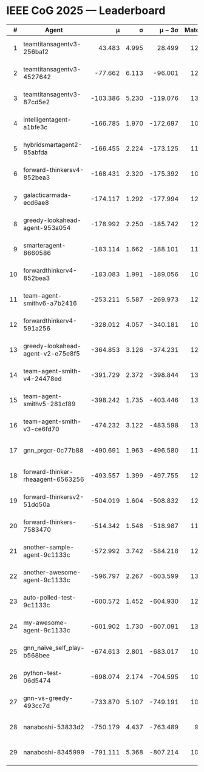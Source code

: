 # IEEE CoG 2025 — Leaderboard

| # | Agent | μ | σ | μ − 3σ | Matches | Updated |
|---:|---|---:|---:|---:|---:|---|
| 1 | teamtitansagentv3-256baf2 | 43.483 | 4.995 | 28.499 | 12860 | 2025-08-21 20:13 |
| 2 | teamtitansagentv3-4527642 | -77.662 | 6.113 | -96.001 | 12354 | 2025-08-21 20:13 |
| 3 | teamtitansagentv3-87cd5e2 | -103.386 | 5.230 | -119.076 | 13686 | 2025-08-21 20:13 |
| 4 | intelligentagent-a1bfe3c | -166.785 | 1.970 | -172.697 | 10722 | 2025-08-21 20:13 |
| 5 | hybridsmartagent2-85abfda | -166.455 | 2.224 | -173.125 | 11329 | 2025-08-21 20:13 |
| 6 | forward-thinkersv4-852bea3 | -168.431 | 2.320 | -175.392 | 10342 | 2025-08-21 20:13 |
| 7 | galacticarmada-ecd6ae8 | -174.117 | 1.292 | -177.994 | 12200 | 2025-08-21 20:13 |
| 8 | greedy-lookahead-agent-953a054 | -178.992 | 2.250 | -185.742 | 12300 | 2025-08-21 20:13 |
| 9 | smarteragent-8660586 | -183.114 | 1.662 | -188.101 | 11075 | 2025-08-21 20:13 |
| 10 | forwardthinkerv4-852bea3 | -183.083 | 1.991 | -189.056 | 10262 | 2025-08-21 20:13 |
| 11 | team-agent-smithv6-a7b2416 | -253.211 | 5.587 | -269.973 | 12360 | 2025-08-21 20:13 |
| 12 | forwardthinkerv4-591a256 | -328.012 | 4.057 | -340.181 | 10738 | 2025-08-21 20:13 |
| 13 | greedy-lookahead-agent-v2-e75e8f5 | -364.853 | 3.126 | -374.231 | 12680 | 2025-08-21 20:13 |
| 14 | team-agent-smith-v4-24478ed | -391.729 | 2.372 | -398.844 | 13242 | 2025-08-21 20:13 |
| 15 | team-agent-smithv5-281cf89 | -398.242 | 1.735 | -403.446 | 13000 | 2025-08-21 20:13 |
| 16 | team-agent-smith-v3-ce6fd70 | -474.232 | 3.122 | -483.598 | 13882 | 2025-08-21 20:13 |
| 17 | gnn_prgcr-0c77b88 | -490.691 | 1.963 | -496.580 | 11670 | 2025-08-21 20:13 |
| 18 | forward-thinker-rheaagent-6563256 | -493.557 | 1.399 | -497.755 | 12404 | 2025-08-21 20:13 |
| 19 | forward-thinkersv2-51dd50a | -504.019 | 1.604 | -508.832 | 12604 | 2025-08-21 20:13 |
| 20 | forward-thinkers-7583470 | -514.342 | 1.548 | -518.987 | 11980 | 2025-08-21 20:13 |
| 21 | another-sample-agent-9c1133c | -572.992 | 3.742 | -584.218 | 12780 | 2025-08-21 20:13 |
| 22 | another-awesome-agent-9c1133c | -596.797 | 2.267 | -603.599 | 13380 | 2025-08-21 20:13 |
| 23 | auto-polled-test-9c1133c | -600.572 | 1.452 | -604.930 | 12240 | 2025-08-21 20:13 |
| 24 | my-awesome-agent-9c1133c | -601.902 | 1.730 | -607.091 | 13000 | 2025-08-21 20:13 |
| 25 | gnn_naive_self_play-b568bee | -674.613 | 2.801 | -683.017 | 10320 | 2025-08-21 20:13 |
| 26 | python-test-06d5474 | -698.074 | 2.174 | -704.595 | 10640 | 2025-08-21 20:13 |
| 27 | gnn-vs-greedy-493cc7d | -733.870 | 5.107 | -749.191 | 10320 | 2025-08-21 20:13 |
| 28 | nanaboshi-53833d2 | -750.179 | 4.437 | -763.489 | 9920 | 2025-08-21 20:13 |
| 29 | nanaboshi-8345999 | -791.111 | 5.368 | -807.214 | 10550 | 2025-08-21 20:13 |
